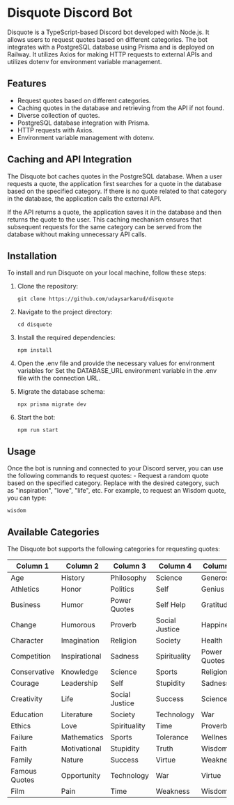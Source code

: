 # Disquote Discord Bot

Disquote is a TypeScript-based Discord bot developed with Node.js. It allows users to request quotes based on different categories. The bot integrates with a PostgreSQL database using Prisma and is deployed on Railway. It utilizes Axios for making HTTP requests to external APIs and utilizes dotenv for environment variable management.

## Features

- Request quotes based on different categories.
- Caching quotes in the database and retrieving from the API if not found.
- Diverse collection of quotes.
- PostgreSQL database integration with Prisma.
- HTTP requests with Axios.
- Environment variable management with dotenv.

## Caching and API Integration

The Disquote bot caches quotes in the PostgreSQL database. When a user requests a quote, the application first searches for a quote in the database based on the specified category. If there is no quote related to that category in the database, the application calls the external API.

If the API returns a quote, the application saves it in the database and then returns the quote to the user. This caching mechanism ensures that subsequent requests for the same category can be served from the database without making unnecessary API calls.

## Installation

To install and run Disquote on your local machine, follow these steps:

1. Clone the repository:

   ```shell
   git clone https://github.com/udaysarkarud/disquote
   ```

2. Navigate to the project directory:

   ```shell
   cd disquote
   ```

3. Install the required dependencies:

   ```shell
   npm install
   ```

4. Open the .env file and provide the necessary values for environment variables for Set the DATABASE_URL environment variable in the .env file with the connection URL.
5. Migrate the database schema:
   ```shell
   npx prisma migrate dev
   ```
6. Start the bot:
   ```shell
   npm run start
   ```

## Usage

Once the bot is running and connected to your Discord server, you can use the following commands to request quotes: <category> - Request a random quote based on the specified category. Replace <category> with the desired category, such as "inspiration", "love", "life", etc. For example, to request an Wisdom quote, you can type:

```shell
wisdom
```

## Available Categories

The Disquote bot supports the following categories for requesting quotes:

| Column 1      | Column 2      | Column 3       | Column 4       | Column 5     | Column 6     |
| ------------- | ------------- | -------------- | -------------- | ------------ | ------------ |
| Age           | History       | Philosophy     | Science        | Generosity   | Freedom      |
| Athletics     | Honor         | Politics       | Self           | Genius       | Friendship   |
| Business      | Humor         | Power Quotes   | Self Help      | Gratitude    | Future       |
| Change        | Humorous      | Proverb        | Social Justice | Happiness    | Perseverance |
| Character     | Imagination   | Religion       | Society        | Health       | Philosophy   |
| Competition   | Inspirational | Sadness        | Spirituality   | Power Quotes | Truth        |
| Conservative  | Knowledge     | Science        | Sports         | Religion     | Politics     |
| Courage       | Leadership    | Self           | Stupidity      | Sadness      | Tolerance    |
| Creativity    | Life          | Social Justice | Success        | Science      | Wellness     |
| Education     | Literature    | Society        | Technology     | War          | Work         |
| Ethics        | Love          | Spirituality   | Time           | Proverb      |
| Failure       | Mathematics   | Sports         | Tolerance      | Wellness     |
| Faith         | Motivational  | Stupidity      | Truth          | Wisdom       |
| Family        | Nature        | Success        | Virtue         | Weakness     |
| Famous Quotes | Opportunity   | Technology     | War            | Virtue       |
| Film          | Pain          | Time           | Weakness       | Wisdom       |
